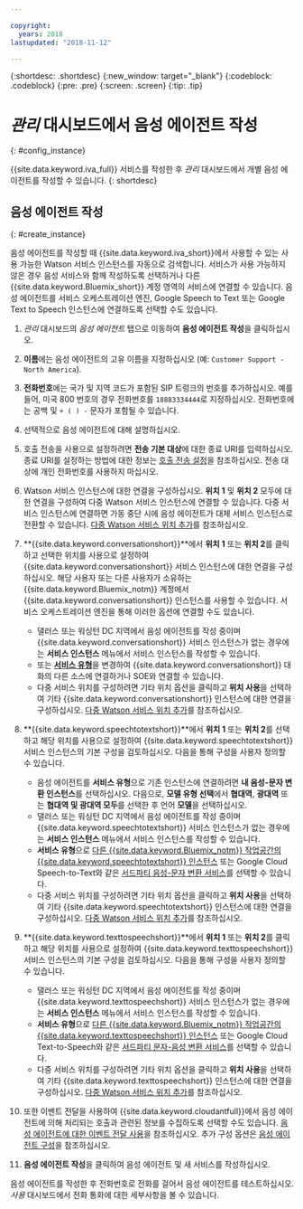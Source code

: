 ```yaml
---

copyright:
  years: 2018
lastupdated: "2018-11-12"

---
```


{:shortdesc: .shortdesc}
{:new_window: target="_blank"}
{:codeblock: .codeblock}
{:pre: .pre}
{:screen: .screen}
{:tip: .tip}


# _관리_ 대시보드에서 음성 에이전트 작성
{: #config_instance}

{{site.data.keyword.iva_full}} 서비스를 작성한 후 _관리_ 대시보드에서 개별 음성 에이전트를 작성할 수 있습니다.
{: shortdesc}


## 음성 에이전트 작성
{: #create_instance}

음성 에이전트를 작성할 때 {{site.data.keyword.iva_short}}에서 사용할 수 있는 사용 가능한 Watson 서비스 인스턴스를 자동으로 검색합니다. 서비스가 사용 가능하지 않은 경우 음성 서비스와 함께 작성하도록 선택하거나 다른 {{site.data.keyword.Bluemix_short}} 계정 영역의 서비스에 연결할 수 있습니다. 음성 에이전트를 서비스 오케스트레이션 엔진, Google Speech to Text 또는 Google Text to Speech 인스턴스에 연결하도록 선택할 수도 있습니다.

1. _관리_ 대시보드의 _음성 에이전트_ 탭으로 이동하여 **음성 에이전트 작성**을 클릭하십시오.

1. **이름**에는 음성 에이전트의 고유 이름을 지정하십시오 (예: `Customer Support - North America`).

1. **전화번호**에는 국가 및 지역 코드가 포함된 SIP 트렁크의 번호를 추가하십시오. 예를 들어, 미국 800 번호의 경우 전화번호를 `18883334444`로 지정하십시오. 전화번호에는 공백 및 `+ ( ) -` 문자가 포함될 수 있습니다.

1. 선택적으로 음성 에이전트에 대해 설명하십시오.

1. 호출 전송을 사용으로 설정하려면 **전송 기본 대상**에 대한 종료 URI를 입력하십시오. 종료 URI를 설정하는 방법에 대한 정보는 [호출 전송 설정](call-transfer.html)을 참조하십시오. 전송 대상에 개인 전화번호를 사용하지 마십시오.

1. Watson 서비스 인스턴스에 대한 연결을 구성하십시오. **위치 1** 및 **위치 2** 모두에 대한 연결을 구성하여 다중 Watson 서비스 인스턴스에 연결할 수 있습니다. 다중 서비스 인스턴스에 연결하면 가동 중단 시에 음성 에이전트가 대체 서비스 인스턴스로 전환할 수 있습니다. [다중 Watson 서비스 위치 추가](managing_disaster_recovery.html#add_location)를 참조하십시오.

1. **{{site.data.keyword.conversationshort}}**에서 **위치 1** 또는 **위치 2**를 클릭하고 선택한 위치를 사용으로 설정하여 {{site.data.keyword.conversationshort}} 서비스 인스턴스에 대한 연결을 구성하십시오. 해당 사용자 또는 다른 사용자가 소유하는 {{site.data.keyword.Bluemix_notm}} 계정에서 {{site.data.keyword.conversationshort}} 인스턴스를 사용할 수 있습니다. 서비스 오케스트레이션 엔진을 통해 이러한 옵션에 연결할 수도 있습니다.

   * 댈러스 또는 워싱턴 DC 지역에서 음성 에이전트를 작성 중이며 {{site.data.keyword.conversationshort}} 서비스 인스턴스가 없는 경우에는 **서비스 인스턴스** 메뉴에서 서비스 인스턴스를 작성할 수 있습니다.
   * 또는 [**서비스 유형**](managing_other.html#other_service)을 변경하여 {{site.data.keyword.conversationshort}} 대화의 다른 소스에 연결하거나 SOE와 연결할 수 있습니다.
   * 다중 서비스 위치를 구성하려면 기타 위치 옵션을 클릭하고 **위치 사용**을 선택하여 기타 {{site.data.keyword.conversationshort}} 인스턴스에 대한 연결을 구성하십시오. [다중 Watson 서비스 위치 추가](managing_disaster_recovery.html#add_location)를 참조하십시오.

1. **{{site.data.keyword.speechtotextshort}}**에서 **위치 1** 또는 **위치 2**를 선택하고 해당 위치를 사용으로 설정하여 {{site.data.keyword.speechtotextshort}} 서비스 인스턴스의 기본 구성을 검토하십시오. 다음을 통해 구성을 사용자 정의할 수 있습니다.
   * 음성 에이전트를 **서비스 유형**으로 기존 인스턴스에 연결하려면 **내 음성-문자 변환 인스턴스**를 선택하십시오. 다음으로, **모델 유형 선택**에서 **협대역**, **광대역** 또는 **협대역 및 광대역 모두**를 선택한 후 언어 **모델**을 선택하십시오.
   * 댈러스 또는 워싱턴 DC 지역에서 음성 에이전트를 작성 중이며 {{site.data.keyword.speechtotextshort}} 서비스 인스턴스가 없는 경우에는 **서비스 인스턴스** 메뉴에서 서비스 인스턴스를 작성할 수 있습니다.
   * **서비스 유형**으로 [다른 {{site.data.keyword.Bluemix_notm}} 작업공간의 {{site.data.keyword.speechtotextshort}} 인스턴스](managing_other.html) 또는 Google Cloud Speech-to-Text와 같은 [서드파티 음성-문자 변환 서비스](managing_third_party.html)를 선택할 수 있습니다.
   * 다중 서비스 위치를 구성하려면 기타 위치 옵션을 클릭하고 **위치 사용**을 선택하여 기타 {{site.data.keyword.speechtotextshort}} 인스턴스에 대한 연결을 구성하십시오. [다중 Watson 서비스 위치 추가](managing_disaster_recovery.html)를 참조하십시오.

1. **{{site.data.keyword.texttospeechshort}}**에서 **위치 1** 또는 **위치 2**를 클릭하고 해당 위치를 사용으로 설정하여 {{site.data.keyword.texttospeechshort}} 서비스 인스턴스의 기본 구성을 검토하십시오. 다음을 통해 구성을 사용자 정의할 수 있습니다.
   * 댈러스 또는 워싱턴 DC 지역에서 음성 에이전트를 작성 중이며 {{site.data.keyword.texttospeechshort}} 서비스 인스턴스가 없는 경우에는 **서비스 인스턴스** 메뉴에서 서비스 인스턴스를 작성할 수 있습니다.
   * **서비스 유형**으로 [다른 {{site.data.keyword.Bluemix_notm}} 작업공간의 {{site.data.keyword.texttospeechshort}} 인스턴스](managing_other.html) 또는 Google Cloud Text-to-Speech와 같은 [서드파티 문자-음성 변환 서비스](managing_third_party.html)를 선택할 수 있습니다.
   * 다중 서비스 위치를 구성하려면 기타 위치 옵션을 클릭하고 **위치 사용**을 선택하여 기타 {{site.data.keyword.texttospeechshort}} 인스턴스에 대한 연결을 구성하십시오. [다중 Watson 서비스 위치 추가](managing_disaster_recovery.html)를 참조하십시오.

1. 또한 이벤트 전달을 사용하여 {{site.data.keyword.cloudantfull}}에서 음성 에이전트에 의해 처리되는 호출과 관련된 정보를 수집하도록 선택할 수도 있습니다. [음성 에이전트에 대한 이벤트 전달 사용](event-forwarding.html)을 참조하십시오. 추가 구성 옵션은 [음성 에이전트 구성](managing.html#configure_va)을 참조하십시오.

1. **음성 에이전트 작성**을 클릭하여 음성 에이전트 및 새 서비스를 작성하십시오.

음성 에이전트를 작성한 후 전화번호로 전화를 걸어서 음성 에이전트를 테스트하십시오. _사용_ 대시보드에서 전화 통화에 대한 세부사항을 볼 수 있습니다.  
